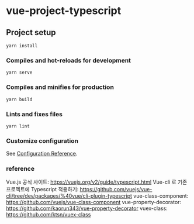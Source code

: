 # vue-project-typescript

## Project setup
```
yarn install
```

### Compiles and hot-reloads for development
```
yarn serve
```

### Compiles and minifies for production
```
yarn build
```

### Lints and fixes files
```
yarn lint
```

### Customize configuration
See [Configuration Reference](https://cli.vuejs.org/config/).

### reference
Vue.js 공식 사이트: https://vuejs.org/v2/guide/typescript.html
Vue-cli 로 기존 프로젝트에 Typescript 적용하기: https://github.com/vuejs/vue-cli/tree/dev/packages/%40vue/cli-plugin-typescript
vue-class-component: https://github.com/vuejs/vue-class-component
vue-property-decorator: https://github.com/kaorun343/vue-property-decorator
vuex-class: https://github.com/ktsn/vuex-class